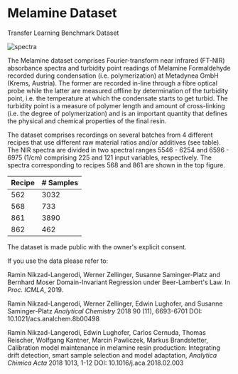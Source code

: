 # Melamine Dataset
Transfer Learning Benchmark Dataset

![spectra](https://user-images.githubusercontent.com/56173040/66233360-710ea900-e6eb-11e9-85ca-3aacb658af89.png)

The Melamine dataset comprises Fourier-transform near infrared (FT-NIR) absorbance spectra and turbidity point readings of Melamine Formaldehyde recorded during condensation (i.e. polymerization) at Metadynea GmbH (Krems, Austria). The former are recorded in-line through a fibre optical probe while the latter are measured offline by determination of the turbidity point, i.e.  the temperature at which the condensate starts to get turbid. The turbidity point is a measure of polymer length and amount of cross-linking (i.e.  the degree of polymerization) and is an important  quantity  that  defines  the  physical  and  chemical  properties  of  the  final  resin. 

The  dataset  comprises recordings on several batches from 4 different recipes that use different raw material ratios and/or additives (see table). The NIR spectra are divided in two spectral ranges 5546 - 6254 and 6596 - 6975 (1/cm) comprising 225 and 121 input variables, respectively. The spectra corresponding to recipes 568 and 861 are shown in the top figure.


|Recipe|# Samples|
|------|---------|
|562|3032|
|568|733|
|861|3890|
|862|462|

The dataset is made public with the owner's explicit consent.

If you use the data please refer to:

Ramin Nikzad-Langerodi, Werner Zellinger, Susanne Saminger-Platz and Bernhard Moser Domain-Invariant Regression under Beer-Lambert's Law. In *Proc. ICMLA*, 2019.


Ramin Nikzad-Langerodi, Werner Zellinger, Edwin Lughofer, and Susanne Saminger-Platz
*Analytical Chemistry* 2018 90 (11), 6693-6701
DOI: 10.1021/acs.analchem.8b00498

Ramin Nikzad-Langerodi, Edwin Lughofer, Carlos Cernuda, Thomas Reischer, Wolfgang Kantner, Marcin Pawliczek, Markus Brandstetter,
Calibration model maintenance in melamine resin production: Integrating drift detection, smart sample selection and model adaptation, *Analytica Chimica Acta* 2018 1013, 1-12
DOI: 10.1016/j.aca.2018.02.003




